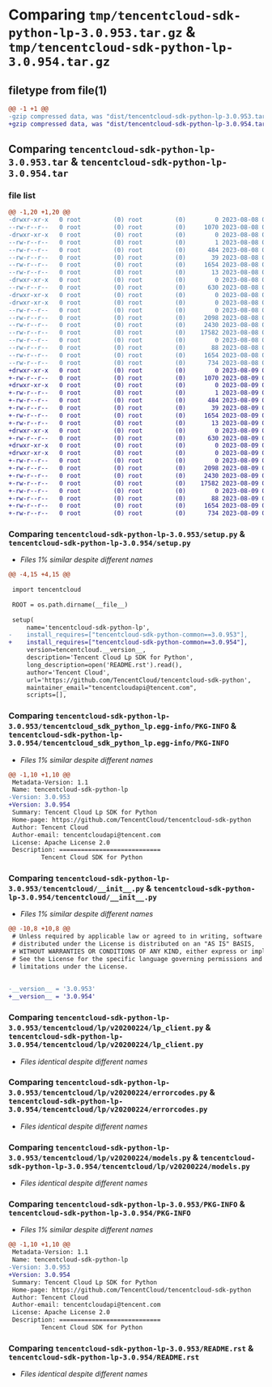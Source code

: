 # Comparing `tmp/tencentcloud-sdk-python-lp-3.0.953.tar.gz` & `tmp/tencentcloud-sdk-python-lp-3.0.954.tar.gz`

## filetype from file(1)

```diff
@@ -1 +1 @@
-gzip compressed data, was "dist/tencentcloud-sdk-python-lp-3.0.953.tar", last modified: Tue Aug  8 00:28:10 2023, max compression
+gzip compressed data, was "dist/tencentcloud-sdk-python-lp-3.0.954.tar", last modified: Wed Aug  9 00:28:10 2023, max compression
```

## Comparing `tencentcloud-sdk-python-lp-3.0.953.tar` & `tencentcloud-sdk-python-lp-3.0.954.tar`

### file list

```diff
@@ -1,20 +1,20 @@
-drwxr-xr-x   0 root         (0) root         (0)        0 2023-08-08 00:28:10.000000 tencentcloud-sdk-python-lp-3.0.953/
--rw-r--r--   0 root         (0) root         (0)     1070 2023-08-08 00:28:10.000000 tencentcloud-sdk-python-lp-3.0.953/setup.py
-drwxr-xr-x   0 root         (0) root         (0)        0 2023-08-08 00:28:10.000000 tencentcloud-sdk-python-lp-3.0.953/tencentcloud_sdk_python_lp.egg-info/
--rw-r--r--   0 root         (0) root         (0)        1 2023-08-08 00:28:10.000000 tencentcloud-sdk-python-lp-3.0.953/tencentcloud_sdk_python_lp.egg-info/dependency_links.txt
--rw-r--r--   0 root         (0) root         (0)      484 2023-08-08 00:28:10.000000 tencentcloud-sdk-python-lp-3.0.953/tencentcloud_sdk_python_lp.egg-info/SOURCES.txt
--rw-r--r--   0 root         (0) root         (0)       39 2023-08-08 00:28:10.000000 tencentcloud-sdk-python-lp-3.0.953/tencentcloud_sdk_python_lp.egg-info/requires.txt
--rw-r--r--   0 root         (0) root         (0)     1654 2023-08-08 00:28:10.000000 tencentcloud-sdk-python-lp-3.0.953/tencentcloud_sdk_python_lp.egg-info/PKG-INFO
--rw-r--r--   0 root         (0) root         (0)       13 2023-08-08 00:28:10.000000 tencentcloud-sdk-python-lp-3.0.953/tencentcloud_sdk_python_lp.egg-info/top_level.txt
-drwxr-xr-x   0 root         (0) root         (0)        0 2023-08-08 00:28:10.000000 tencentcloud-sdk-python-lp-3.0.953/tencentcloud/
--rw-r--r--   0 root         (0) root         (0)      630 2023-08-08 00:28:10.000000 tencentcloud-sdk-python-lp-3.0.953/tencentcloud/__init__.py
-drwxr-xr-x   0 root         (0) root         (0)        0 2023-08-08 00:28:10.000000 tencentcloud-sdk-python-lp-3.0.953/tencentcloud/lp/
-drwxr-xr-x   0 root         (0) root         (0)        0 2023-08-08 00:28:10.000000 tencentcloud-sdk-python-lp-3.0.953/tencentcloud/lp/v20200224/
--rw-r--r--   0 root         (0) root         (0)        0 2023-08-08 00:28:10.000000 tencentcloud-sdk-python-lp-3.0.953/tencentcloud/lp/v20200224/__init__.py
--rw-r--r--   0 root         (0) root         (0)     2098 2023-08-08 00:28:10.000000 tencentcloud-sdk-python-lp-3.0.953/tencentcloud/lp/v20200224/lp_client.py
--rw-r--r--   0 root         (0) root         (0)     2430 2023-08-08 00:28:10.000000 tencentcloud-sdk-python-lp-3.0.953/tencentcloud/lp/v20200224/errorcodes.py
--rw-r--r--   0 root         (0) root         (0)    17582 2023-08-08 00:28:10.000000 tencentcloud-sdk-python-lp-3.0.953/tencentcloud/lp/v20200224/models.py
--rw-r--r--   0 root         (0) root         (0)        0 2023-08-08 00:28:10.000000 tencentcloud-sdk-python-lp-3.0.953/tencentcloud/lp/__init__.py
--rw-r--r--   0 root         (0) root         (0)       88 2023-08-08 00:28:10.000000 tencentcloud-sdk-python-lp-3.0.953/setup.cfg
--rw-r--r--   0 root         (0) root         (0)     1654 2023-08-08 00:28:10.000000 tencentcloud-sdk-python-lp-3.0.953/PKG-INFO
--rw-r--r--   0 root         (0) root         (0)      734 2023-08-08 00:28:10.000000 tencentcloud-sdk-python-lp-3.0.953/README.rst
+drwxr-xr-x   0 root         (0) root         (0)        0 2023-08-09 00:28:10.000000 tencentcloud-sdk-python-lp-3.0.954/
+-rw-r--r--   0 root         (0) root         (0)     1070 2023-08-09 00:28:09.000000 tencentcloud-sdk-python-lp-3.0.954/setup.py
+drwxr-xr-x   0 root         (0) root         (0)        0 2023-08-09 00:28:10.000000 tencentcloud-sdk-python-lp-3.0.954/tencentcloud_sdk_python_lp.egg-info/
+-rw-r--r--   0 root         (0) root         (0)        1 2023-08-09 00:28:10.000000 tencentcloud-sdk-python-lp-3.0.954/tencentcloud_sdk_python_lp.egg-info/dependency_links.txt
+-rw-r--r--   0 root         (0) root         (0)      484 2023-08-09 00:28:10.000000 tencentcloud-sdk-python-lp-3.0.954/tencentcloud_sdk_python_lp.egg-info/SOURCES.txt
+-rw-r--r--   0 root         (0) root         (0)       39 2023-08-09 00:28:10.000000 tencentcloud-sdk-python-lp-3.0.954/tencentcloud_sdk_python_lp.egg-info/requires.txt
+-rw-r--r--   0 root         (0) root         (0)     1654 2023-08-09 00:28:10.000000 tencentcloud-sdk-python-lp-3.0.954/tencentcloud_sdk_python_lp.egg-info/PKG-INFO
+-rw-r--r--   0 root         (0) root         (0)       13 2023-08-09 00:28:10.000000 tencentcloud-sdk-python-lp-3.0.954/tencentcloud_sdk_python_lp.egg-info/top_level.txt
+drwxr-xr-x   0 root         (0) root         (0)        0 2023-08-09 00:28:10.000000 tencentcloud-sdk-python-lp-3.0.954/tencentcloud/
+-rw-r--r--   0 root         (0) root         (0)      630 2023-08-09 00:28:09.000000 tencentcloud-sdk-python-lp-3.0.954/tencentcloud/__init__.py
+drwxr-xr-x   0 root         (0) root         (0)        0 2023-08-09 00:28:10.000000 tencentcloud-sdk-python-lp-3.0.954/tencentcloud/lp/
+drwxr-xr-x   0 root         (0) root         (0)        0 2023-08-09 00:28:10.000000 tencentcloud-sdk-python-lp-3.0.954/tencentcloud/lp/v20200224/
+-rw-r--r--   0 root         (0) root         (0)        0 2023-08-09 00:28:09.000000 tencentcloud-sdk-python-lp-3.0.954/tencentcloud/lp/v20200224/__init__.py
+-rw-r--r--   0 root         (0) root         (0)     2098 2023-08-09 00:28:09.000000 tencentcloud-sdk-python-lp-3.0.954/tencentcloud/lp/v20200224/lp_client.py
+-rw-r--r--   0 root         (0) root         (0)     2430 2023-08-09 00:28:09.000000 tencentcloud-sdk-python-lp-3.0.954/tencentcloud/lp/v20200224/errorcodes.py
+-rw-r--r--   0 root         (0) root         (0)    17582 2023-08-09 00:28:09.000000 tencentcloud-sdk-python-lp-3.0.954/tencentcloud/lp/v20200224/models.py
+-rw-r--r--   0 root         (0) root         (0)        0 2023-08-09 00:28:09.000000 tencentcloud-sdk-python-lp-3.0.954/tencentcloud/lp/__init__.py
+-rw-r--r--   0 root         (0) root         (0)       88 2023-08-09 00:28:10.000000 tencentcloud-sdk-python-lp-3.0.954/setup.cfg
+-rw-r--r--   0 root         (0) root         (0)     1654 2023-08-09 00:28:10.000000 tencentcloud-sdk-python-lp-3.0.954/PKG-INFO
+-rw-r--r--   0 root         (0) root         (0)      734 2023-08-09 00:28:09.000000 tencentcloud-sdk-python-lp-3.0.954/README.rst
```

### Comparing `tencentcloud-sdk-python-lp-3.0.953/setup.py` & `tencentcloud-sdk-python-lp-3.0.954/setup.py`

 * *Files 1% similar despite different names*

```diff
@@ -4,15 +4,15 @@
 
 import tencentcloud
 
 ROOT = os.path.dirname(__file__)
 
 setup(
     name='tencentcloud-sdk-python-lp',
-    install_requires=["tencentcloud-sdk-python-common==3.0.953"],
+    install_requires=["tencentcloud-sdk-python-common==3.0.954"],
     version=tencentcloud.__version__,
     description='Tencent Cloud Lp SDK for Python',
     long_description=open('README.rst').read(),
     author='Tencent Cloud',
     url='https://github.com/TencentCloud/tencentcloud-sdk-python',
     maintainer_email="tencentcloudapi@tencent.com",
     scripts=[],
```

### Comparing `tencentcloud-sdk-python-lp-3.0.953/tencentcloud_sdk_python_lp.egg-info/PKG-INFO` & `tencentcloud-sdk-python-lp-3.0.954/tencentcloud_sdk_python_lp.egg-info/PKG-INFO`

 * *Files 1% similar despite different names*

```diff
@@ -1,10 +1,10 @@
 Metadata-Version: 1.1
 Name: tencentcloud-sdk-python-lp
-Version: 3.0.953
+Version: 3.0.954
 Summary: Tencent Cloud Lp SDK for Python
 Home-page: https://github.com/TencentCloud/tencentcloud-sdk-python
 Author: Tencent Cloud
 Author-email: tencentcloudapi@tencent.com
 License: Apache License 2.0
 Description: ============================
         Tencent Cloud SDK for Python
```

### Comparing `tencentcloud-sdk-python-lp-3.0.953/tencentcloud/__init__.py` & `tencentcloud-sdk-python-lp-3.0.954/tencentcloud/__init__.py`

 * *Files 1% similar despite different names*

```diff
@@ -10,8 +10,8 @@
 # Unless required by applicable law or agreed to in writing, software
 # distributed under the License is distributed on an "AS IS" BASIS,
 # WITHOUT WARRANTIES OR CONDITIONS OF ANY KIND, either express or implied.
 # See the License for the specific language governing permissions and
 # limitations under the License.
 
 
-__version__ = '3.0.953'
+__version__ = '3.0.954'
```

### Comparing `tencentcloud-sdk-python-lp-3.0.953/tencentcloud/lp/v20200224/lp_client.py` & `tencentcloud-sdk-python-lp-3.0.954/tencentcloud/lp/v20200224/lp_client.py`

 * *Files identical despite different names*

### Comparing `tencentcloud-sdk-python-lp-3.0.953/tencentcloud/lp/v20200224/errorcodes.py` & `tencentcloud-sdk-python-lp-3.0.954/tencentcloud/lp/v20200224/errorcodes.py`

 * *Files identical despite different names*

### Comparing `tencentcloud-sdk-python-lp-3.0.953/tencentcloud/lp/v20200224/models.py` & `tencentcloud-sdk-python-lp-3.0.954/tencentcloud/lp/v20200224/models.py`

 * *Files identical despite different names*

### Comparing `tencentcloud-sdk-python-lp-3.0.953/PKG-INFO` & `tencentcloud-sdk-python-lp-3.0.954/PKG-INFO`

 * *Files 1% similar despite different names*

```diff
@@ -1,10 +1,10 @@
 Metadata-Version: 1.1
 Name: tencentcloud-sdk-python-lp
-Version: 3.0.953
+Version: 3.0.954
 Summary: Tencent Cloud Lp SDK for Python
 Home-page: https://github.com/TencentCloud/tencentcloud-sdk-python
 Author: Tencent Cloud
 Author-email: tencentcloudapi@tencent.com
 License: Apache License 2.0
 Description: ============================
         Tencent Cloud SDK for Python
```

### Comparing `tencentcloud-sdk-python-lp-3.0.953/README.rst` & `tencentcloud-sdk-python-lp-3.0.954/README.rst`

 * *Files identical despite different names*

